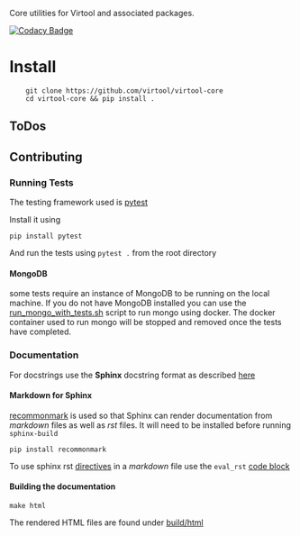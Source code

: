 Core utilities for Virtool and associated packages.

[![Codacy Badge](https://app.codacy.com/project/badge/Grade/f04b88f74f2640588ba7dec5022c9b51)](https://www.codacy.com/gh/virtool/virtool-core/dashboard?utm_source=github.com&amp;utm_medium=referral&amp;utm_content=virtool/virtool-core&amp;utm_campaign=Badge_Grade)

# Install

```
    git clone https://github.com/virtool/virtool-core
    cd virtool-core && pip install .
```

## ToDos



## Contributing 

### Running Tests

The testing framework used is [pytest](https://docs.pytest.org/en/stable/) 

Install it using

```
pip install pytest
```

And run the tests using `pytest .`
from the root directory

#### MongoDB

some tests require an instance of MongoDB to be running on the 
local machine. If you do not have MongoDB installed you can use
the [run_mongo_with_tests.sh](tests/run_mongo_with_tests.sh) script
to run mongo using docker. The docker container used to run mongo
will be stopped and removed once the tests have completed. 

### Documentation

For docstrings use the **Sphinx** docstring format as described [here](https://sphinx-rtd-tutorial.readthedocs.io/en/latest/docstrings.html)

#### Markdown for Sphinx

[recommonmark](https://github.com/readthedocs/recommonmark) is used so that Sphinx can 
render documentation from *markdown* files as well as *rst* files. It will need to 
be installed before running `sphinx-build`

```
pip install recommonmark
```

To use sphinx rst [directives](https://www.sphinx-doc.org/en/master/usage/restructuredtext/directives.html) in a *markdown* file use the 
`eval_rst` [code block](https://recommonmark.readthedocs.io/en/latest/auto_structify.html#embed-restructuredtext)


#### Building the documentation

```
make html
```

The rendered HTML files are found under [build/html](build/html)
